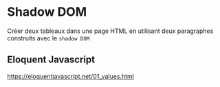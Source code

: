 # Shadow DOM

Créer deux tableaux dans une page HTML en utilisant deux paragraphes construits avec le `shadow DOM` 


## Eloquent Javascript

https://eloquentjavascript.net/01_values.html

